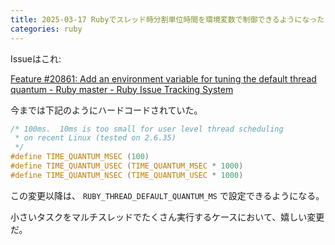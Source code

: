 ```yaml
---
title: 2025-03-17 Rubyでスレッド時分割単位時間を環境変数で制御できるようになった
categories: ruby
---
```


Issueはこれ:

[Feature #20861: Add an environment variable for tuning the default thread quantum - Ruby master - Ruby Issue Tracking System](https://bugs.ruby-lang.org/issues/20861)

今までは下記のようにハードコードされていた。

```c
/* 100ms.  10ms is too small for user level thread scheduling
 * on recent Linux (tested on 2.6.35)
 */
#define TIME_QUANTUM_MSEC (100)
#define TIME_QUANTUM_USEC (TIME_QUANTUM_MSEC * 1000)
#define TIME_QUANTUM_NSEC (TIME_QUANTUM_USEC * 1000)
```

この変更以降は、 `RUBY_THREAD_DEFAULT_QUANTUM_MS` で設定できるようになる。

小さいタスクをマルチスレッドでたくさん実行するケースにおいて、嬉しい変更だ。
